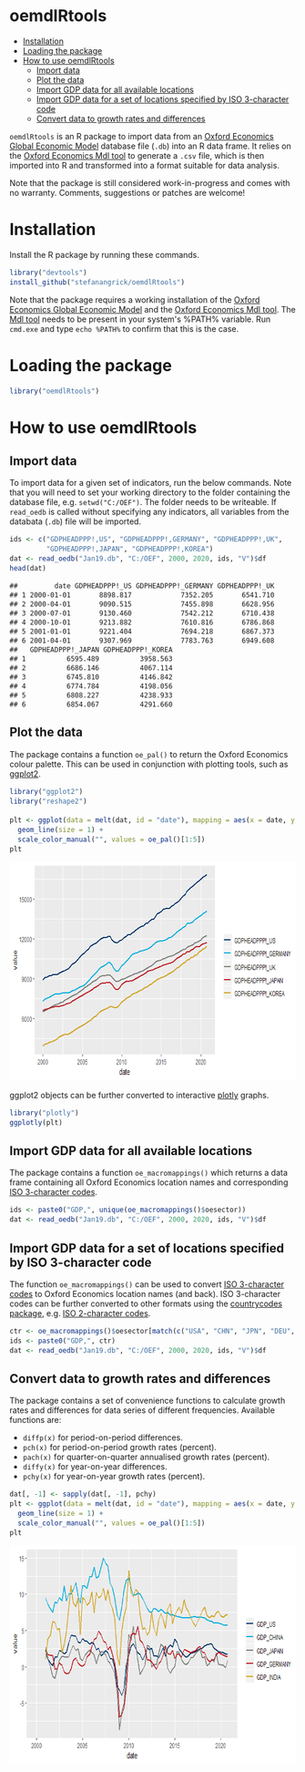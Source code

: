 oemdlRtools
================

-   [Installation](#installation)
-   [Loading the package](#loading-the-package)
-   [How to use oemdlRtools](#how-to-use-oemdlrtools)
    -   [Import data](#import-data)
    -   [Plot the data](#plot-the-data)
    -   [Import GDP data for all available locations](#import-gdp-data-for-all-available-locations)
    -   [Import GDP data for a set of locations specified by ISO 3-character code](#import-gdp-data-for-a-set-of-locations-specified-by-iso-3-character-code)
    -   [Convert data to growth rates and differences](#convert-data-to-growth-rates-and-differences)

`oemdlRtools` is an R package to import data from an [Oxford Economics](http://oxfordeconomics.com/) [Global Economic Model](https://www.oxfordeconomics.com/global-economic-model) database file (`.db`) into an R data frame. It relies on the [Oxford Economics Mdl tool](http://tools.oxfordeconomics.com/mdl/downloads.aspx) to generate a `.csv` file, which is then imported into R and transformed into a format suitable for data analysis.

Note that the package is still considered work-in-progress and comes with no warranty. Comments, suggestions or patches are welcome!

Installation
============

Install the R package by running these commands.

``` r
library("devtools")
install_github("stefanangrick/oemdlRtools")
```

Note that the package requires a working installation of the [Oxford Economics Global Economic Model](https://www.oxfordeconomics.com/my-oxford/global-economic-model) and the [Oxford Economics Mdl tool](http://tools.oxfordeconomics.com/mdl/downloads.aspx). The [Mdl tool](http://tools.oxfordeconomics.com/mdl/readme.html) needs to be present in your system's %PATH% variable. Run `cmd.exe` and type `echo %PATH%` to confirm that this is the case.

Loading the package
===================

``` r
library("oemdlRtools")
```

How to use oemdlRtools
======================

Import data
-----------

To import data for a given set of indicators, run the below commands. Note that you will need to set your working directory to the folder containing the database file, e.g. `setwd("C:/OEF")`. The folder needs to be writeable. If `read_oedb` is called without specifying any indicators, all variables from the databata (`.db`) file will be imported.

``` r
ids <- c("GDPHEADPPP!,US", "GDPHEADPPP!,GERMANY", "GDPHEADPPP!,UK",
         "GDPHEADPPP!,JAPAN", "GDPHEADPPP!,KOREA")
dat <- read_oedb("Jan19.db", "C:/OEF", 2000, 2020, ids, "V")$df
head(dat)
```

    ##         date GDPHEADPPP!_US GDPHEADPPP!_GERMANY GDPHEADPPP!_UK
    ## 1 2000-01-01       8898.817            7352.205       6541.710
    ## 2 2000-04-01       9090.515            7455.898       6628.956
    ## 3 2000-07-01       9130.460            7542.212       6710.438
    ## 4 2000-10-01       9213.882            7610.816       6786.868
    ## 5 2001-01-01       9221.404            7694.218       6867.373
    ## 6 2001-04-01       9307.969            7783.763       6949.608
    ##   GDPHEADPPP!_JAPAN GDPHEADPPP!_KOREA
    ## 1          6595.489          3958.563
    ## 2          6686.146          4067.114
    ## 3          6745.810          4146.842
    ## 4          6774.784          4198.056
    ## 5          6808.227          4238.933
    ## 6          6854.067          4291.660

Plot the data
-------------

The package contains a function `oe_pal()` to return the Oxford Economics colour palette. This can be used in conjunction with plotting tools, such as [ggplot2](https://ggplot2.tidyverse.org/).

``` r
library("ggplot2")
library("reshape2")

plt <- ggplot(data = melt(dat, id = "date"), mapping = aes(x = date, y = value, color = variable)) +
  geom_line(size = 1) +
  scale_color_manual("", values = oe_pal()[1:5])
plt
```

<img src="README_files/figure-markdown_github/ggplot-1.png" width="768" height="384" />

ggplot2 objects can be further converted to interactive [plotly](http://plot.ly/) graphs.

``` r
library("plotly")
ggplotly(plt)
```

Import GDP data for all available locations
-------------------------------------------

The package contains a function `oe_macromappings()` which returns a data frame containing all Oxford Economics location names and corresponding [ISO 3-character codes](https://en.wikipedia.org/wiki/ISO_3166-1_alpha-3).

``` r
ids <- paste0("GDP,", unique(oe_macromappings()$oesector))
dat <- read_oedb("Jan19.db", "C:/OEF", 2000, 2020, ids, "V")$df
```

Import GDP data for a set of locations specified by ISO 3-character code
------------------------------------------------------------------------

The function `oe_macromappings()` can be used to convert [ISO 3-character codes](https://en.wikipedia.org/wiki/ISO_3166-1_alpha-3) to Oxford Economics location names (and back). ISO 3-character codes can be further converted to other formats using the [countrycodes package](https://cran.r-project.org/web/packages/countrycode/index.html), e.g. [ISO 2-character codes](https://en.wikipedia.org/wiki/ISO_3166-1_alpha-2).

``` r
ctr <- oe_macromappings()$oesector[match(c("USA", "CHN", "JPN", "DEU", "IND"), oe_macromappings()$iso3c)]
ids <- paste0("GDP,", ctr)
dat <- read_oedb("Jan19.db", "C:/OEF", 2000, 2020, ids, "V")$df
```

Convert data to growth rates and differences
--------------------------------------------

The package contains a set of convenience functions to calculate growth rates and differences for data series of different frequencies. Available functions are:

-   `diffp(x)` for period-on-period differences.
-   `pch(x)` for period-on-period growth rates (percent).
-   `pach(x)` for quarter-on-quarter annualised growth rates (percent).
-   `diffy(x)` for year-on-year differences.
-   `pchy(x)` for year-on-year growth rates (percent).

``` r
dat[, -1] <- sapply(dat[, -1], pchy)
plt <- ggplot(data = melt(dat, id = "date"), mapping = aes(x = date, y = value, color = variable)) +
  geom_line(size = 1) +
  scale_color_manual("", values = oe_pal()[1:5])
plt
```

<img src="README_files/figure-markdown_github/example04-1.png" width="768" height="384" />
